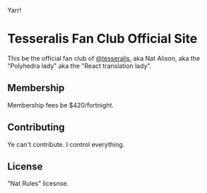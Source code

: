 Yarr!

# Tesseralis Fan Club Official Site

This be the official fan club of [@tesseralis](https://tessera.li), aka Nat Alison, aka the "Polyhedra lady" aka the "React translation lady".

## Membership

Membership fees be $420/fortnight.

## Contributing

Ye can't contribute. I control everything.

## License

"Nat Rules" licesnse.

